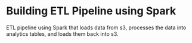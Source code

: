 # Building ETL Pipeline using Spark
ETL pipeline using Spark that loads data from s3, processes the data into analytics tables, and loads them back into s3.

